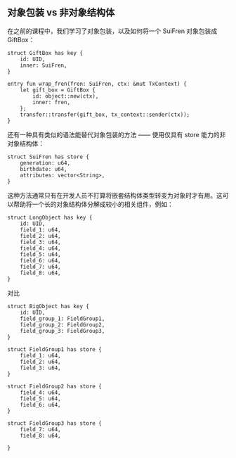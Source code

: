 ## 对象包装 vs 非对象结构体

在之前的课程中，我们学习了对象包装，以及如何将一个 SuiFren 对象包装成 GiftBox：

```move
struct GiftBox has key {
    id: UID,
    inner: SuiFren,
}

entry fun wrap_fren(fren: SuiFren, ctx: &mut TxContext) {
    let gift_box = GiftBox {
        id: object::new(ctx),
        inner: fren,
    };
    transfer::transfer(gift_box, tx_context::sender(ctx));
}
```
还有一种具有类似的语法能替代对象包装的方法 —— 使用仅具有 store 能力的非对象结构体：

```move
struct SuiFren has store {
    generation: u64,
    birthdate: u64,
    attributes: vector<String>,
}
```

这种方法通常只有在开发人员不打算将嵌套结构体类型转变为对象时才有用。这可以帮助将一个长的对象结构体分解成较小的相关组件，例如：

```move
struct LongObject has key {
    id: UID,
    field_1: u64,
    field_2: u64,
    field_3: u64,
    field_4: u64,
    field_5: u64,
    field_6: u64,
    field_7: u64,
    field_8: u64,
}
```
对比
```move
struct BigObject has key {
    id: UID,
    field_group_1: FieldGroup1,
    field_group_2: FieldGroup2,
    field_group_3: FieldGroup3,
}

struct FieldGroup1 has store {
    field_1: u64,
    field_2: u64,
    field_3: u64,
}

struct FieldGroup2 has store {
    field_4: u64,
    field_5: u64,
    field_6: u64,
}

struct FieldGroup3 has store {
    field_7: u64,
    field_8: u64,

}
```